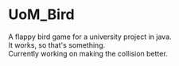# UoM_Bird
A flappy bird game for a university project in java.<br>It works, so that's something.<br>Currently working on making the collision better.
